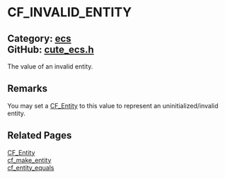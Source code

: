 [](../header.md ':include')

# CF_INVALID_ENTITY

Category: [ecs](/api_reference?id=ecs)  
GitHub: [cute_ecs.h](https://github.com/RandyGaul/cute_framework/blob/master/include/cute_ecs.h)  
---

The value of an invalid entity.

## Remarks

You may set a [CF_Entity](/ecs/cf_entity.md) to this value to represent an uninitialized/invalid entity.

## Related Pages

[CF_Entity](/ecs/cf_entity.md)  
[cf_make_entity](/ecs/cf_make_entity.md)  
[cf_entity_equals](/ecs/cf_entity_equals.md)  
